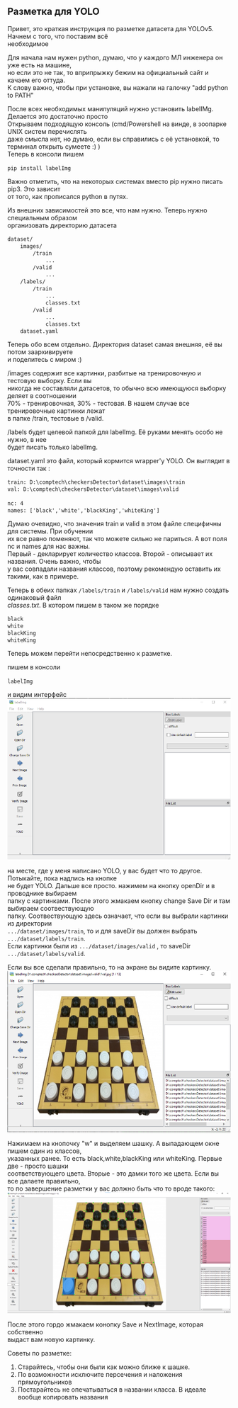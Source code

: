 ## Разметка для YOLO  
  
  
Привет, это краткая инструкция по разметке датасета для YOLOv5. Начнем с того, что поставим всё  
 необходимое  

Для начала нам нужен python, думаю, что у каждого МЛ инженера он уже есть на машине,  
но если это не так, то вприпрыжку бежим на официальный сайт и качаем его оттуда.  
К слову важно, чтобы при установке, вы нажали на галочку "add python to PATH"

После всех необходимых манипуляций нужно установить labelIMg. Делается это достаточно просто  
Открываем подходящую консоль (cmd/Powershell на винде, в зоопарке UNIX систем перечислять   
даже смысла нет, но думаю, если вы справились с её установкой, то терминал открыть сумеете :) )  
Теперь в консоли пишем  

`pip install labelImg`  

Важно отметить, что на некоторых системах вместо pip нужно писать pip3. Это зависит  
от того, как прописался python в путях.

Из внешних зависимостей это все, что нам нужно. Теперь нужно специальным образом   
организовать директорию датасета  

```
dataset/
    images/
        /train
            ...
        /valid
            ...
    /labels/
        /train
            ...
            classes.txt
        /valid
            ...
            classes.txt
    dataset.yaml
```
Теперь обо всем отдельно. Директория dataset самая внешняя, её вы потом заархивируете  
и поделитесь с миром :)

/images содержит все картинки, разбитые на тренировочную и тестовую выборку. Если вы  
никогда не составляли датасетов, то обычно всю имеющуюся выборку деляет в соотношении  
70% - тренировочная, 30% - тестовая. В нашем случае все тренировочные картинки лежат  
в папке /train, тестовые в /valid. 

/labels будет целевой папкой для labelImg. Её руками менять особо не нужно, в нее  
будет писать только labelImg.  

dataset.yaml это файл, который кормится wrapper'у YOLO. Он выглядит в точности так : 
```
train: D:\comptech\checkersDetector\dataset\images\train
val: D:\comptech\checkersDetector\dataset\images\valid

nc: 4
names: ['black','white','blackKing','whiteKing'] 
```
Думаю очевидно, что значения train и valid в этом файле специфичны для системы. При обучении  
их все равно поменяют, так что можете сильно не париться. А вот поля nc и names для нас важны.  
Первый - декларирует количество классов. Второй - описывает их названия. Очень важно, чтобы  
у вас совпадали названия классов, поэтому рекомендую оставить их такими, как в примере.

Теперь в обеих папках `/labels/train` и `/labels/valid` нам нужно создать одинаковый файл  
*classes.txt*. В котором пишем в таком же порядке

```
black
white
blackKing
whiteKing
```

Теперь можем перейти непосредственно к разметке. 

пишем в консоли 

`labelImg`

и видим интерфейс 
![interface](./pics/1.png)

на месте, где у меня написано YOLO, у вас будет что то другое. Потыкайте, пока надпись на кнопке  
не будет YOLO. Дальше все просто. нажимем на кнопку openDir и в проводнике выбираем  
папку с картинками. После этого жмакаем кнопку change Save Dir и там выбираем соотвествующую  
папку. Соотвествующую здесь означает, что если вы выбрали картинки из директории  
`.../dataset/images/train`, то и для saveDir вы должен выбрать `.../dataset/labels/train`.  
Если картинки были из `.../dataset/images/valid` , то saveDir `.../dataset/labels/valid`. 

Если вы все сделали правильно, то на экране вы видите картинку. 
![interface2](./pics/2.png)

Нажимаем на кнопочку "w" и выделяем шашку. А выпадающем окне пишем один из классов,  
указанных ранее. То есть black,white,blackKing или whiteKing. Первые две - просто шашки  
соответствующего цвета. Вторые - это дамки того же цвета. Если вы все далаете правильно,  
то по завершение разметки у вас должно быть что то вроде такого: 
![interface3](./pics/3.png)

После этого гордо жмакаем конопку Save и NextImage, которая собственно  
выдаст вам новую картинку.

Советы по разметке:

1. Старайтесь, чтобы они были как можно ближе к шашке.
2. По возможности исключите персечения и наложения прямоугольников
3. Постарайтесь не опечатываться в названии класса. В идеале вообще копировать названия
